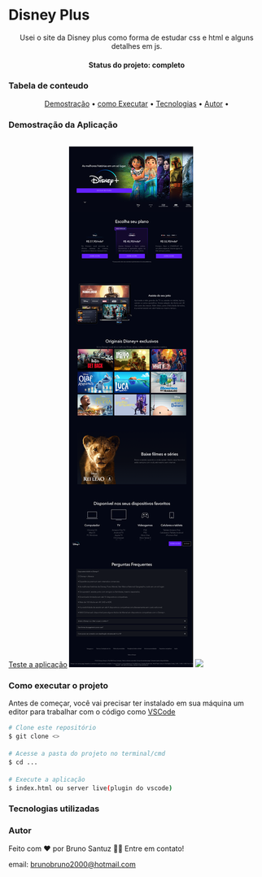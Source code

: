 # Disney Plus
<p align="center">Usei o site da Disney plus como forma de estudar css e html e alguns detalhes em js.</p>
<h4 align="center"> Status do projeto: completo</h4>

### Tabela de conteudo

<p align="center">
<a href="#Demostração-da-Aplicação">Demostração</a> • 
<a href="#Como-executar-o-projeto">como Executar</a> • 
<a href="#Tecnologias-utilizadas">Tecnologias</a> •   
<a href="#autor">Autor</a> •
</p>

### Demostração da Aplicação
<br>
<a href="https://bsantuz.github.io/disney-plus-clone/">Teste a aplicação<a>
 <img src="./d-web.png">
 <img src="./d-mob.png" width="300">

### Como executar o projeto
Antes de começar, você vai precisar ter instalado em sua máquina um editor para trabalhar com o código como [VSCode](https://code.visualstudio.com/)

```bash
# Clone este repositório
$ git clone <>

# Acesse a pasta do projeto no terminal/cmd
$ cd ...

# Execute a aplicação 
$ index.html ou server live(plugin do vscode)

```
         

### Tecnologias utilizadas


### Autor
Feito com ❤️ por Bruno Santuz 👋🏽 Entre em contato!

email: brunobruno2000@hotmail.com


